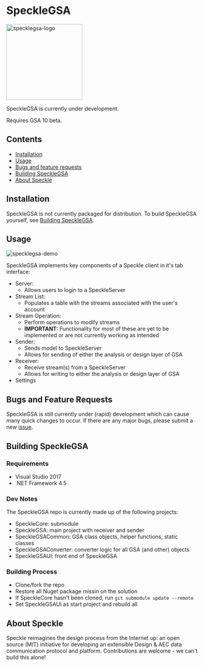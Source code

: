 # SpeckleGSA

<img src="https://gitlab.arup.com/tor_digital/SpeckleGSA/raw/3bbd7b153b3754226fcb0277c5b77788903b0be4/readme/ICON.png" alt="specklegsa-logo" height="200">

SpeckleGSA is currently under development.

Requires GSA 10 beta.

## Contents

- [Installation](#installation)
- [Usage](#usage)
- [Bugs and feature requests](#bugs-and-feature-requests)
- [Building SpeckleGSA](#building-specklegsa)
- [About Speckle](#about-speckle)

## Installation

SpeckleGSA is not currently packaged for distribution. To build SpeckleGSA yourself, see [Building SpeckleGSA](#building-specklegsa).

## Usage

![specklegsa-demo](https://gitlab.arup.com/tor_digital/SpeckleGSA/raw/3bbd7b153b3754226fcb0277c5b77788903b0be4/readme/demo.gif)

SpeckleGSA implements key components of a Speckle client in it's tab interface:
- Server:
    - Allows users to login to a SpeckleServer
- Stream List:
    - Populates a table with the streams associated with the user's account
- Stream Operation:
    - Perform operations to modify streams
    - **IMPORTANT:** Functionality for most of these are yet to be implemented or are not currently working as intended
- Sender:
    - Sends model to SpeckleServer
    - Allows for sending of either the analysis or design layer of GSA
- Receiver:
    - Receive stream(s) from a SpeckleServer
    - Allows for writing to either the analysis or design layer of GSA
- Settings

## Bugs and Feature Requests

SpeckleGSA is still currently under (rapid) development which can cause many quick changes to occur. If there are any major bugs, please submit a new [issue](https://gitlab.arup.com/tor_digital/SpeckleGSA/issues).

## Building SpeckleGSA

### Requirements

- Visual Studio 2017
- .NET Framework 4.5

### Dev Notes

The SpeckleGSA repo is currently made up of the following projects:
- SpeckleCore: submodule
- SpeckleGSA: main project with receiver and sender
- SpeckleGSACommon: GSA class objects, helper functions, static classes
- SpeckleGSAConverter: converter logic for all GSA (and other) objects
- SpeckleGSAUI: front end of SpeckleGSA

### Building Process

- Clone/fork the repo
- Restore all Nuget package missin on the solution
- If SpeckleCore hasn't been cloned, run `git submodule update --remote`
- Set SpeckleGSAUI as start project and rebuild all

## About Speckle

Speckle reimagines the design process from the Internet up: an open source (MIT) initiative for developing an extensible Design & AEC data communication protocol and platform. Contributions are welcome - we can't build this alone!
